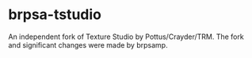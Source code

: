 # brpsa-tstudio
An independent fork of Texture Studio by Pottus/Crayder/TRM. The fork and significant changes were made by brpsamp. 
